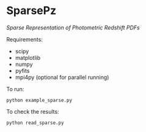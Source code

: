 SparsePz
========

*Sparse Representation of Photometric Redshift PDFs*

Requirements:

* scipy
* matplotlib
* numpy
* pyfits
* mpi4py (optional for parallel running)


To run:

    python example_sparse.py

To check the results:

    python read_sparse.py



